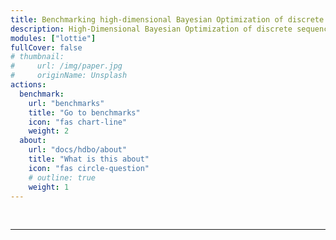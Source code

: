 ```yaml
---
title: Benchmarking high-dimensional Bayesian Optimization of discrete sequences
description: High-Dimensional Bayesian Optimization of discrete sequences.
modules: ["lottie"]
fullCover: false
# thumbnail:
#     url: /img/paper.jpg
#     originName: Unsplash
actions:
  benchmark:
    url: "benchmarks"
    title: "Go to benchmarks"
    icon: "fas chart-line"
    weight: 2
  about:
    url: "docs/hdbo/about"
    title: "What is this about"
    icon: "fas circle-question"
    # outline: true
    weight: 1
---
```

&nbsp;
<hr>